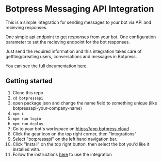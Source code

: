 # Botpress Messaging API Integration

This is a simple integration for sending messages to your bot via API and recieving responses. 

One simple api endpoint to get responses from your bot. One configuration parameter to set the recieving endpoint for the bot responses. 

Just send the required information and this integration takes care of gettting/creating users, conversations and messages in Botpress. 

You can see the full documentation [here](https://documenter.getpostman.com/view/20577045/2s9YsDjEqu).


## Getting started

1. Clone this repo
2. `cd botpressapi`
3. open package.json and change the name field to something unique (like botpressapi-your-company-name)
4. `npm i` 
5. `npm run login`
6. `npm run deploy`
7. Go to your bot's workspace on https://app.botpress.cloud
8. Click the gear icon on the top right corner, then "Integrations"
9. Select "botpressapi" on the left hand navigation bar.
10. Click "Install" on the top right button, then select the bot you'd like it installed with.
11. Follow the instructions [here](https://documenter.getpostman.com/view/20577045/2s9YsDjEqu) to use the integration
